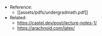 

- Reference:
  - [[assets/pdfs/undergradmath.pdf]]
- Related:
  - <https://castel.dev/post/lecture-notes-1/>
  - <https://arachnoid.com/latex/>
